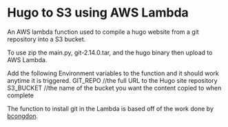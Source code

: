 # Hugo to S3 using AWS Lambda
An AWS lambda function used to compile a hugo website from a git repository into a S3 bucket.

To use zip the main.py, git-2.14.0.tar, and the hugo binary then upload to AWS Lambda.

Add the following Environment variables to the function and it should work anytime it is triggered.
GIT_REPO //the full URL to the Hugo site repository
S3_BUCKET //the name of the bucket you want the content copied to when complete 

The function to install git in the Lambda is based off of the work done by [bcongdon](https://github.com/bcongdon/git_lambda).
